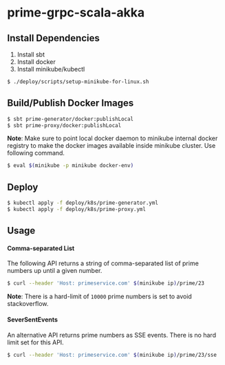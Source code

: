 # prime-grpc-scala-akka

## Install Dependencies
1. Install sbt
2. Install docker
3. Install minikube/kubectl
```sh
$ ./deploy/scripts/setup-minikube-for-linux.sh
```

## Build/Publish Docker Images
```sh
$ sbt prime-generator/docker:publishLocal
$ sbt prime-proxy/docker:publishLocal
```

**Note**: Make sure to point local docker daemon to minikube internal docker registry to make the docker images available inside minikube cluster. Use following command.
```sh
$ eval $(minikube -p minikube docker-env)
```

## Deploy
```sh
$ kubectl apply -f deploy/k8s/prime-generator.yml
$ kubectl apply -f deploy/k8s/prime-proxy.yml
```

## Usage
#### Comma-separated List
The following API returns a string of comma-separated list of prime numbers up until a given number.
```sh
$ curl --header 'Host: primeservice.com' $(minikube ip)/prime/23
```

**Note**: There is a hard-limit of `10000` prime numbers is set to avoid stackoverflow.

#### SeverSentEvents
An alternative API returns prime numbers as SSE events. There is no hard limit set for this API.
```sh
$ curl --header 'Host: primeservice.com' $(minikube ip)/prime/23/sse
```
